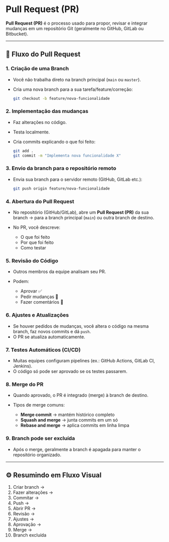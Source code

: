 # Pull Request (PR)

**Pull Request (PR)** é o processo usado para propor, revisar e integrar mudanças em um repositório Git (geralmente no GitHub, GitLab ou Bitbucket).

---

## 🔄 Fluxo do Pull Request

### 1. **Criação de uma Branch**

-   Você não trabalha direto na branch principal (`main` ou `master`).
-   Cria uma nova branch para a sua tarefa/feature/correção:

    ```bash
    git checkout -b feature/nova-funcionalidade
    ```

### 2. **Implementação das mudanças**

-   Faz alterações no código.
-   Testa localmente.
-   Cria commits explicando o que foi feito:

    ```bash
    git add .
    git commit -m "Implementa nova funcionalidade X"
    ```

### 3. **Envio da branch para o repositório remoto**

-   Envia sua branch para o servidor remoto (GitHub, GitLab etc.):

    ```bash
    git push origin feature/nova-funcionalidade
    ```

### 4. **Abertura do Pull Request**

-   No repositório (GitHub/GitLab), abre um **Pull Request (PR)** da sua branch → para a branch principal (`main`) ou outra branch de destino.
-   No PR, você descreve:

    -   O que foi feito
    -   Por que foi feito
    -   Como testar

### 5. **Revisão do Código**

-   Outros membros da equipe analisam seu PR.
-   Podem:

    -   Aprovar ✅
    -   Pedir mudanças 🔄
    -   Fazer comentários 💬

### 6. **Ajustes e Atualizações**

-   Se houver pedidos de mudanças, você altera o código na mesma branch, faz novos commits e dá `push`.
-   O PR se atualiza automaticamente.

### 7. **Testes Automáticos (CI/CD)**

-   Muitas equipes configuram pipelines (ex.: GitHub Actions, GitLab CI, Jenkins).
-   O código só pode ser aprovado se os testes passarem.

### 8. **Merge do PR**

-   Quando aprovado, o PR é integrado (merge) à branch de destino.
-   Tipos de merge comuns:

    -   **Merge commit** → mantém histórico completo
    -   **Squash and merge** → junta commits em um só
    -   **Rebase and merge** → aplica commits em linha limpa

### 9. **Branch pode ser excluída**

-   Após o merge, geralmente a branch é apagada para manter o repositório organizado.

---

## ⚙️ Resumindo em Fluxo Visual

1. Criar branch →
2. Fazer alterações →
3. Commitar →
4. Push →
5. Abrir PR →
6. Revisão →
7. Ajustes →
8. Aprovação →
9. Merge →
10. Branch excluída
